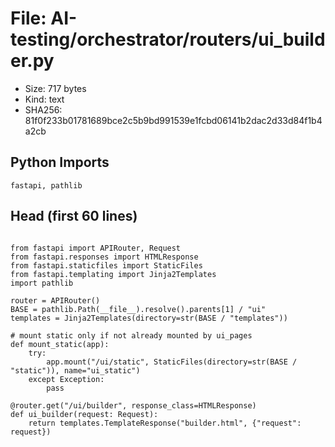 # File: AI-testing/orchestrator/routers/ui_builder.py

- Size: 717 bytes
- Kind: text
- SHA256: 81f0f233b01781689bce2c5b9bd991539e1fcbd06141b2dac2d33d84f1b4a2cb

## Python Imports

```
fastapi, pathlib
```

## Head (first 60 lines)

```

from fastapi import APIRouter, Request
from fastapi.responses import HTMLResponse
from fastapi.staticfiles import StaticFiles
from fastapi.templating import Jinja2Templates
import pathlib

router = APIRouter()
BASE = pathlib.Path(__file__).resolve().parents[1] / "ui"
templates = Jinja2Templates(directory=str(BASE / "templates"))

# mount static only if not already mounted by ui_pages
def mount_static(app):
    try:
        app.mount("/ui/static", StaticFiles(directory=str(BASE / "static")), name="ui_static")
    except Exception:
        pass

@router.get("/ui/builder", response_class=HTMLResponse)
def ui_builder(request: Request):
    return templates.TemplateResponse("builder.html", {"request": request})
```

